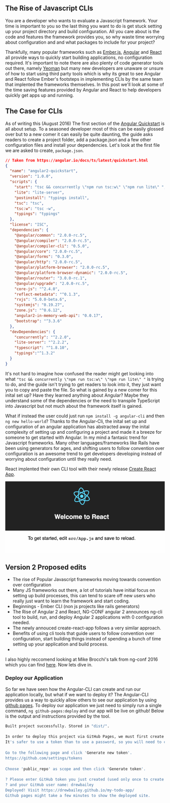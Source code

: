 ## The Rise of Javascript CLIs

You are a developer who wants to evaluate a Javascript framework. Your time is important to you so the last thing you want to do is get stuck setting up your project directory and build configuration. All you care about is the code and features the framework provides you, so why waste time worrying about configuration and and what packages to include for your project? 

Thankfully, many popular frameworks such as [Ember.js](http://emberjs.com/), [Angular](https://angular.io/) and [React](https://facebook.github.io/react/) all provide ways to quickly start building applications, no configuration required. It's important to note there are also plenty of code generator tools out there, namely [Yeoman](http://yeoman.io/) but many new developers are unaware or unsure of how to start using third party tools which is why its great to see Angular and React follow Ember's footsteps in implementing CLIs by the same team that implented the frameworks themselves. In this post we'll look at some of the time saving features provided by Angular and React to help developers quickly get apps up and running.

## The Case for CLIs

As of writing this (August 2016) The first section of the [Angular Quickstart](https://angular.io/docs/ts/latest/quickstart.html) is all about setup. To a seasoned developer most of this can be easily glossed over but to a new comer it can easily be quite daunting, the guide asks readers to create a project folder, add a package.json and a few other configuration files and install your dependencies. Let's look at the first file we are asked to create, `package.json`.

```json
// Taken from https://angular.io/docs/ts/latest/quickstart.html
{
  "name": "angular2-quickstart",
  "version": "1.0.0",
  "scripts": {
    "start": "tsc && concurrently \"npm run tsc:w\" \"npm run lite\" ",
    "lite": "lite-server",
    "postinstall": "typings install",
    "tsc": "tsc",
    "tsc:w": "tsc -w",
    "typings": "typings"
  },
  "license": "ISC",
  "dependencies": {
    "@angular/common": "2.0.0-rc.5",
    "@angular/compiler": "2.0.0-rc.5",
    "@angular/compiler-cli": "0.5.0",
    "@angular/core": "2.0.0-rc.5",
    "@angular/forms": "0.3.0",
    "@angular/http": "2.0.0-rc.5",
    "@angular/platform-browser": "2.0.0-rc.5",
    "@angular/platform-browser-dynamic": "2.0.0-rc.5",
    "@angular/router": "3.0.0-rc.1",
    "@angular/upgrade": "2.0.0-rc.5",
    "core-js": "^2.4.0",
    "reflect-metadata": "^0.1.3",
    "rxjs": "5.0.0-beta.6",
    "systemjs": "0.19.27",
    "zone.js": "^0.6.12",
    "angular2-in-memory-web-api": "0.0.17",
    "bootstrap": "^3.3.6"
  },
  "devDependencies": {
    "concurrently": "^2.2.0",
    "lite-server": "^2.2.2",
    "typescript": "^1.8.10",
    "typings":"^1.3.2"
  }
}
```

It's not hard to imagine how confused the reader might get looking into what `"tsc && concurrently \"npm run tsc:w\" \"npm run lite\" "` is trying to do, and the guide isn't trying to get readers to look into it, they just want you to copy and paste the file. So what is gained by a new comer for this inital set up? Have they learned anything about Angular? Maybe they understand some of the dependencies or the need to transpile TypeScript into Javascript but not much about the framework itself is gained.

What if instead the user could just run `npm install -g angular-cli` and then `ng new hello-world`? Thanks to the Angular-Cli, the inital set up and configuration of an angular application has abstracted away the inital complexity of setting up and configuring a project and made it a breeze for someone to get started with Angular. In my mind a fantasic trend for Javascript frameworks. Many other languages/frameworks like Rails have been using generators for ages, and shifting users to follow convention over configuration is an awesome trend to get developers developing instead of worrying about configuration until they really need.


React implented their own CLI tool with their newly release [Create React App](https://github.com/facebookincubator/create-react-app).

![React Landing Page](/images/react-app-2.gif?width)



## Version 2 Proposed edits
- The rise of Popular Javascript frameworks moving towards convention over configuration
- Many JS frameworks out there, a lot of tutorials have initial focus on setting up build processes, this can tend to scare off new users who really just want to learn the framework and start coding.
- Beginnings - Ember CLI (non js projects like rails generators)
- The Rise of Angular 2 and React, NG-CONF angular 2 announces ng-cli tool to build, run, and deploy Angular 2 applications with 0 configuration needed.
- The newly annouced create-react-app follows a very similar approach.
- Benefits of using cli tools that guide users to follow convention over configuration, start building things instead of spending a bunch of time setting up your application and build process.
- 


I also highly reccomend looking at Mike Brocchi's talk from ng-conf 2016 which you can find [here](https://youtu.be/wHZe6gGI5RY). Now lets dive in.


### Deploy our Application
So far we have seen how the Angular-CLI can create and run our application locally, but what if we want to deploy it? The Angular-CLI provides us a way to quickly allow others to see our application by using [github pages](https://pages.github.com/). To deploy our application we just need to simply run a single command, `ng github-pages:deploy` and our app will be live on github! Below is the output and instructions provided by the tool.

```bash
Built project successfully. Stored in "dist/".

In order to deploy this project via GitHub Pages, we must first create a repository for it.
It's safer to use a token than to use a password, so you will need to create one.

Go to the following page and click 'Generate new token'.
https://github.com/settings/tokens

Choose 'public_repo' as scope and then click 'Generate token'.

? Please enter GitHub token you just created (used only once to create the repo): [token]
? and your GitHub user name: drewbailey
Deployed! Visit https://drewbailey.github.io/my-todo-app/
Github pages might take a few minutes to show the deployed site.
```
